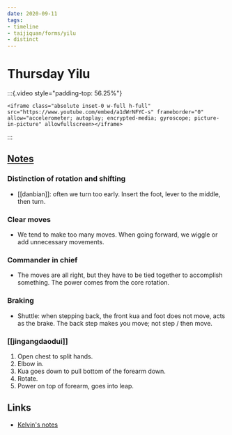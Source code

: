 ```yaml
---
date: 2020-09-11
tags:
- timeline
- taijiquan/forms/yilu
- distinct
---
```

# Thursday Yilu

:::{.video style="padding-top: 56.25%"}
```{=html}
<iframe class="absolute inset-0 w-full h-full" src="https://www.youtube.com/embed/a1dWrNFYC-s" frameborder="0" allow="accelerometer; autoplay; encrypted-media; gyroscope; picture-in-picture" allowfullscreen></iframe>
```
:::

## [Notes](http://practicalmethod.com/2020/09/chen-zhonghuas-online-lesson-on-sept-10-2020-online-video-purchase/)
### Distinction of rotation and shifting
* [[danbian]]: often we turn too early.  Insert the foot, lever to the middle, then turn.

### Clear moves
* We tend to make too many moves.  When going forward, we wiggle or add unnecessary movements.

### Commander in chief
* The moves are all right, but they have to be tied together to accomplish something.  The power comes from the core rotation.

### Braking
* Shuttle: when stepping back, the front kua and foot does not move, acts as the brake.  The back step makes you move; not step / then move.

### [[jingangdaodui]]
1. Open chest to split hands.
2. Elbow in.
3. Kua goes down to pull bottom of the forearm down.
4. Rotate.
5. Power on top of forearm, goes into leap.

## Links
* [Kelvin's notes](http://practicalmethod.com/2020/09/master-chens-online-lesson-on-sep-10-2020-kelvin-ho/)